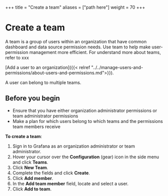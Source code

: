 +++
title = "Create a team"
aliases = ["path here"]
weight = 70
+++

# Create a team

A team is a group of users within an organization that have common dashboard and data source permission needs. Use team to help make user-permission management more efficient. For understand more about teams, refer to xxx

[Add a user to an organization]({{< relref "../../manage-users-and-permissions/about-users-and-permissions.md">}}).

A user can belong to multiple teams.

## Before you begin

- Ensure that you have either organization administrator permissions or team administrator permissions
- Make a plan for which users belong to which teams and the permissions team members receive

**To create a team**:

1. Sign in to Grafana as an organization administrator or team administrator.
1. Hover your cursor over the **Configuration** (gear) icon in the side menu and click **Teams**.
1. Click **New Team**.
1. Complete the fields and click **Create**.
1. Click **Add member**.
1. In the **Add team member** field, locate and select a user.
1. Click **Add to team**.

<!--- Is the user notified that they've been added to a team? -->

